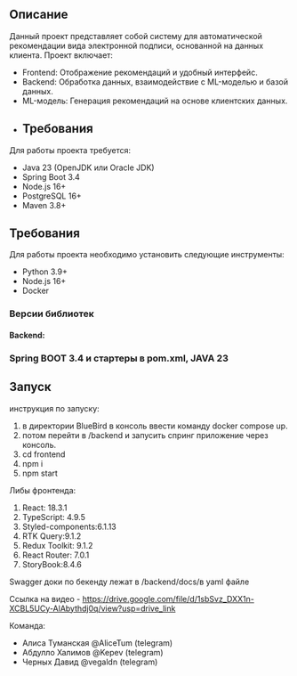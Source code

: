 ## Описание
Данный проект представляет собой систему для автоматической рекомендации вида электронной подписи, основанной на данных клиента. Проект включает:
- Frontend: Отображение рекомендаций и удобный интерфейс.
- Backend: Обработка данных, взаимодействие с ML-моделью и базой данных.
- ML-модель: Генерация рекомендаций на основе клиентских данных.
- ## Требования
Для работы проекта требуется:
- Java 23 (OpenJDK или Oracle JDK)
- Spring Boot 3.4
- Node.js 16+
- PostgreSQL 16+
- Maven 3.8+
## Требования
Для работы проекта необходимо установить следующие инструменты:
- Python 3.9+
- Node.js 16+
- Docker

### Версии библиотек
#### Backend:
### Spring BOOT 3.4 и стартеры в pom.xml, JAVA 23

## Запуск
инструкция по запуску:
1. в директории BlueBird в консоль ввести команду docker compose up.
2. потом перейти в /backend и запусить спринг приложение через консоль.
3. cd frontend
4. npm i
5. npm start

Либы фронтенда:
1. React: 18.3.1
2. TypeScript: 4.9.5
3. Styled-components:6.1.13
4. RTK Query:9.1.2
6. Redux Toolkit: 9.1.2
7. React Router: 7.0.1
8. StoryBook:8.4.6


Swagger доки по бекенду лежат в /backend/docs/в yaml файле

Ссылка на видео - https://drive.google.com/file/d/1sbSvz_DXX1n-XCBL5UCy-AlAbythdj0q/view?usp=drive_link

Команда:
- Алиса Туманская @AliceTum (telegram)
- Абдулло Халимов @Kepev (telegram)
- Черных Давид @vegaldn (telegram)
